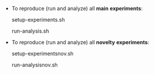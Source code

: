 
- To reproduce (run and analyze) all **main** **experiments**: 

   setup-experiments.sh
   
   run-analysis.sh

- To reproduce (run and analyze) all **novelty** **experiments**: 

   setup-experimentsnov.sh
   
   run-analysisnov.sh
